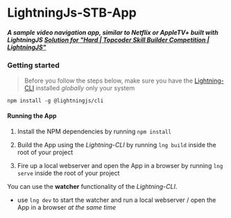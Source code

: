 # LightningJs-STB-App

##### A sample video navigation app, similar to Netflix or AppleTV+ built with LightningJS [Solution for "Hard | Topcoder Skill Builder Competition | LightningJS"](https://www.topcoder.com/challenges/53d72e08-8bc0-4d33-ae6e-c179dff1e396) 

### Getting started

> Before you follow the steps below, make sure you have the
[Lightning-CLI](https://rdkcentral.github.io/Lightning-CLI/#/) installed _globally_ only your system

```
npm install -g @lightningjs/cli
```

#### Running the App

1. Install the NPM dependencies by running `npm install`

2. Build the App using the _Lightning-CLI_ by running `lng build` inside the root of your project

3. Fire up a local webserver and open the App in a browser by running `lng serve` inside the root of your project


You can use the **watcher** functionality of the _Lightning-CLI_.

- use `lng dev` to start the watcher and run a local webserver / open the App in a browser _at the same time_


